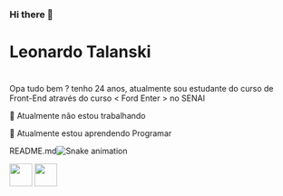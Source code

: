 ### Hi there 👋

<!--
**Leonardo-Talanski/Leonardo-Talanski** is a ✨ _special_ ✨ repository because its `README.md` (this file) appears on your GitHub profile.

Here are some ideas to get you started:

- 🔭 I’m currently working on ...
- 🌱 I’m currently learning 
- 👯 I’m looking to collaborate on ...
- 🤔 I’m looking for help with ...
- 💬 Ask me about ...
- 📫 How to reach me: ...
- 😄 Pronouns: ...
- ⚡ Fun fact: ...
-->
# Leonardo Talanski <h1>
 
   Opa tudo bem ?  tenho 24 anos, atualmente sou estudante do curso de Front-End através do curso < Ford Enter > no SENAI
 
 🔭 Atualmente não estou trabalhando 
 
 🌱 Atualmente estou aprendendo Programar
 
 README.md![Snake animation](https://github.com/Leonardo-Talanski/Leonardo-Talanski/blob/output/github-contribution-grid-snake.svg)
 
 <img src="https://cdn.jsdelivr.net/gh/devicons/devicon/icons/java/java-original.svg" width="40" height="40"/> <img src="https://cdn.jsdelivr.net/gh/devicons/devicon/icons/linux/linux-original.svg" width="40" height="40"/>
 
 
 
  
